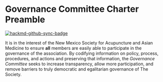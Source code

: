 # Governance Committee Charter Preamble

[![hackmd-github-sync-badge](https://hackmd.io/F87AxBTDQA6es6WCKrOc_g/badge)](https://hackmd.io/F87AxBTDQA6es6WCKrOc_g)

It is in the interest of the New Mexico Society for Acupuncture and Asian Medicine to ensure **all** members are easily able to participate in the governance of the association. 
By codifying information on policy, process, procedures, and actions and preserving that information, the *Governance Committee* seeks to increase transparency, allow more participation, and remove barriers to truly democratic and egalitarian governance of The Society. 